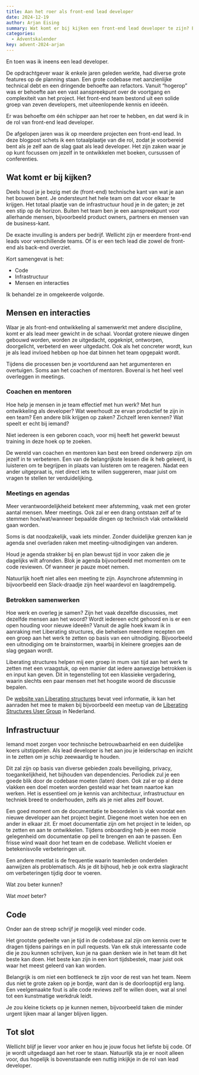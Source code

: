 ```yaml
---
title: Aan het roer als front-end lead developer
date: 2024-12-19
author: Arjan Eising
summary: Wat komt er bij kijken een front-end lead developer te zijn? Een overzicht, persoonlijke ervaringen, tips & tricks.
categories:
  - Adventskalender
key: advent-2024-arjan
---
```


En toen was ik ineens een lead developer.

De opdrachtgever waar ik enkele jaren geleden werkte, had diverse grote features op de planning staan. Een grote codebase met aanzienlijke technical debt en een dringende behoefte aan refactors. Vanuit “hogerop” was er behoefte aan een vast aanspreekpunt over de voortgang en complexiteit van het project. Het front-end team bestond uit een solide groep van zeven developers, met uiteenlopende kennis en ideeën.

Er was behoefte om één schipper aan het roer te hebben, en dat werd ik in de rol van front-end lead developer.

De afgelopen jaren was ik op meerdere projecten een front-end lead. In deze blogpost schets ik een totaalplaatje van die rol, zodat je voorbereid bent als je zelf aan de slag gaat als lead developer. Het zijn zaken waar je op kunt focussen om jezelf in te ontwikkelen met boeken, cursussen of conferenties.

## Wat komt er bij kijken?

Deels houd je je bezig met de (front-end) technische kant van wat je aan het bouwen bent. Je ondersteunt het hele team om dat voor elkaar te krijgen. Het totaal plaatje van de infrastructuur houd je in de gaten; je zet een stip op de horizon. Buiten het team ben je een aanspreekpunt voor allerhande mensen, bijvoorbeeld product owners, partners en mensen van de business-kant.

De exacte invulling is anders per bedrijf. Wellicht zijn er meerdere front-end leads voor verschillende teams. Of is er een tech lead die zowel de front-end als back-end overziet.

Kort samengevat is het:

- Code
- Infrastructuur
- Mensen en interacties

Ik behandel ze in omgekeerde volgorde.

## Mensen en interacties

Waar je als front-end ontwikkeling al samenwerkt met andere discipline, komt er als lead meer gewicht in de schaal. Voordat grotere nieuwe dingen gebouwd worden, worden ze uitgedacht, opgeknipt, ontworpen, doorgelicht, verbeterd en weer uitgedacht. Ook als het concreter wordt, kun je als lead invloed hebben op hoe dat binnen het team opgepakt wordt.

Tijdens die processen ben je voortdurend aan het argumenteren en overtuigen. Soms aan het coachen of mentoren. Bovenal is het heel veel overleggen in meetings.

### Coachen en mentoren

Hoe help je mensen in je team effectief met hun werk? Met hun ontwikkeling als developer? Wat weerhoudt ze ervan productief te zijn in een team? Een andere blik krijgen op zaken? Zichzelf leren kennen? Wat speelt er echt bij iemand?

Niet iedereen is een geboren coach, voor mij heeft het gewerkt bewust training in deze hoek op te zoeken.

De wereld van coachen en mentoren kan best een breed onderwerp zijn om jezelf in te verbeteren. Een van de belangrijkste lessen die ik heb geleerd, is luisteren om te begrijpen in plaats van luisteren om te reageren. Nadat een ander uitgepraat is, niet direct iets te willen suggereren, maar juist om vragen te stellen ter verduidelijking.

### Meetings en agendas

Meer verantwoordelijkheid betekent meer afstemming, vaak met een groter aantal mensen. Meer meetings. Ook zal er een drang ontstaan zelf af te stemmen hoe/wat/wanneer bepaalde dingen op technisch vlak ontwikkeld gaan worden.

Soms is dat noodzakelijk, vaak iets minder. Zonder duidelijke grenzen kan je agenda snel overladen raken met meeting-uitnodigingen van anderen.

Houd je agenda strakker bij en plan bewust tijd in voor zaken die je dagelijks wilt afronden. Blok je agenda bijvoorbeeld met momenten om te code reviewen. Of wanneer je pauze moet nemen.

Natuurlijk hoeft niet alles een meeting te zijn. Asynchrone afstemming in bijvoorbeeld een Slack-draadje zijn heel waardevol en laagdrempelig.

### Betrokken samenwerken

Hoe werk en overleg je samen? Zijn het vaak dezelfde discussies, met dezelfde mensen aan het woord? Wordt iedereen echt gehoord en is er een open houding voor nieuwe ideeën? Vanuit de agile hoek kwam ik in aanraking met Liberating structures, die behelsen meerdere recepten om een groep aan het werk te zetten op basis van een uitnodiging. Bijvoorbeeld een uitnodiging om te brainstormen, waarbij in kleinere groepjes aan de slag gegaan wordt.

Liberating structures helpen mij een groep in mum van tijd aan het werk te zetten met een vraagstuk, op een manier dat iedere aanwezige betrokken is en input kan geven. Dit in tegenstelling tot een klassieke vergadering, waarin slechts een paar mensen met het hoogste woord de discussie bepalen.

De [website van Liberating structures](https://www.liberatingstructures.com/) bevat veel informatie, ik kan het aanraden het mee te maken bij bijvoorbeeld een meetup van de [Liberating Structures User Group](https://www.meetup.com/liberatingstructures/) in Nederland.

## Infrastructuur

Iemand moet zorgen voor technische betrouwbaarheid en een duidelijke koers uitstippelen. Als lead developer is het aan jou je leiderschap en inzicht in te zetten om je schip zeewaardig te houden.

Dit zal zijn op basis van diverse gebieden zoals beveiliging, privacy, toegankelijkheid, het bijhouden van dependencies. Periodiek zul je een goede blik door de codebase moeten (laten) doen. Ook zal er op al deze vlakken een doel moeten worden gesteld waar het team naartoe kan werken. Het is essentieel om je kennis van architectuur, infrastructuur en techniek breed te onderhouden, zelfs als je niet alles zelf bouwt.

Een goed moment om de documentatie te beoordelen is vlak voordat een nieuwe developer aan het project begint. Diegene moet weten hoe een en ander in elkaar zit. Er moet documentatie zijn om het project in te leiden, op te zetten en aan te ontwikkelen. Tijdens onboarding heb je een mooie gelegenheid om documentatie op peil te brengen en aan te passen. Een frisse wind waait door het team en de codebase. Wellicht vloeien er betekenisvolle verbeteringen uit.

Een andere meetlat is de frequentie waarin teamleden onderdelen aanwijzen als problematisch. Als je dit bijhoud, heb je ook extra slagkracht om verbeteringen tijdig door te voeren.

Wat zou beter kunnen?

Wat _moet_ beter?

## Code

Onder aan de streep schrijf je mogelijk veel minder code.

Het grootste gedeelte van je tijd in de codebase zal zijn om kennis over te dragen tijdens pairings en in pull requests. Van elk stuk interessante code die je zou kunnen schrijven, kun je na gaan denken wie in het team dit het beste kan doen. Het beste kan zijn in een kort tijdsbestek, maar juist ook waar het meest geleerd van kan worden.

Belangrijk is om niet een bottleneck te zijn voor de rest van het team. Neem dus niet te grote zaken op je bordje, want dan is de doorlooptijd erg lang. Een veelgemaakte fout is alle code reviews zelf te willen doen, wat al snel tot een kunstmatige werkdruk leidt.

Je zou kleine tickets op je kunnen nemen, bijvoorbeeld taken die minder urgent lijken maar al langer blijven liggen.

## Tot slot

Wellicht blijf je liever voor anker en hou je jouw focus het liefste bij code. Of je wordt uitgedaagd aan het roer te staan. Natuurlijk sta je er nooit alleen voor, dus hopelijk is bovenstaande een nuttig inkijkje in de rol van lead developer.
